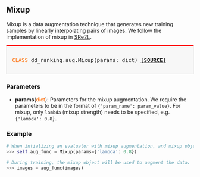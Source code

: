 ## Mixup

Mixup is a data augmentation technique that generates new training samples by linearly interpolating pairs of images. We follow the implementation of mixup in [SRe2L](https://github.com/VILA-Lab/SRe2L/tree/main/SRe2L).

<div style="background-color:#F7F7F7; padding:15px; border:1px solid #E0E0E0; border-top:3px solid #FF0000; font-family:monospace; font-size:14px;">

<span style="color:#FF6B00;">CLASS</span> 
dd_ranking.aug.Mixup(params: dict)
[**[SOURCE]**](https://github.com/NUS-HPC-AI-Lab/DD-Ranking/blob/main/dd_ranking/aug/mixup.py)

</div>

### Parameters

- **params**(<span style="color:#FF6B00;">dict</span>): Parameters for the mixup augmentation. We require the parameters to be in the format of `{'param_name': param_value}`. For mixup, only `lambda` (mixup strength) needs to be specified, e.g. `{'lambda': 0.8}`.

### Example

```python
# When intializing an evaluator with mixup augmentation, and mixup object will be constructed.
>>> self.aug_func = Mixup(params={'lambda': 0.8})

# During training, the mixup object will be used to augment the data.
>>> images = aug_func(images)
```